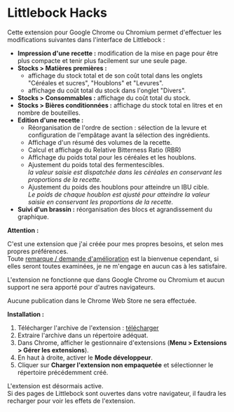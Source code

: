 # Littlebock Hacks

Cette extension pour Google Chrome ou Chromium permet d'effectuer les modifications suivantes dans l'interface de Littlebock :

- **Impression d'une recette :** modification de la mise en page pour être plus compacte et tenir plus facilement sur une seule page.
- **Stocks > Matières premières :** 
  - affichage du stock total et de son coût total dans les onglets "Céréales et sucres", "Houblons" et "Levures".
  - affichage du coût total du stock dans l'onglet "Divers".
- **Stocks > Consommables :** affichage du coût total du stock.
- **Stocks > Bières conditionnées :** affichage du stock total en litres et en nombre de bouteilles.
- **Edition d'une recette :**
  - Réorganisation de l'ordre de section : sélection de la levure et configuration de l'empâtage avant la sélection des ingrédients.
  - Affichage d'un résumé des volumes de la recette.
  - Calcul et affichage du Relative Bitterness Ratio (RBR)
  - Affichage du poids total pour les céréales et les houblons.
  - Ajustement du poids total des fermentescibles.  
_la valeur saisie est dispatchée dans les céréales en conservant les proportions de la recette._
  - Ajustement du poids des houblons pour atteindre un IBU cible.  
_Le poids de chaque houblon est ajusté pour atteindre la valeur saisie en conservant les proportions de la recette._
- **Suivi d'un brassin :** réorganisation des blocs et agrandissement du graphique.

**Attention :**

C'est une extension que j'ai créée pour mes propres besoins, et selon mes propres préférences.  
Toute [remarque / demande d'amélioration](https://github.com/bgaze/littlebock-hacks/issues) est la bienvenue cependant, si elles seront toutes examinées, je ne m'engage en aucun cas à les satisfaire.

L'extension ne fonctionne que dans Google Chrome ou Chromium et aucun support ne sera apporté pour d'autres navigateurs.

Aucune publication dans le Chrome Web Store ne sera effectuée.

**Installation :**

1. Télécharger l'archive de l'extension : [télécharger](https://github.com/bgaze/littlebock-hacks/archive/refs/heads/main.zip)
2. Extraire l'archive dans un répertoire adéquat.
3. Dans Chrome, afficher le gestionnaire d'extensions (**Menu > Extensions > Gérer les extensions**).
4. En haut à droite, activer le **Mode développeur**.
5. Cliquer sur **Charger l'extension non empaquetée** et sélectionner le répertoire précédemment créé.

L'extension est désormais active.  
Si des pages de Littlebock sont ouvertes dans votre navigateur, il faudra les recharger pour voir les effets de l'extension.